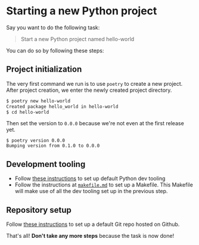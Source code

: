 # Starting a new Python project

Say you want to do the following task:

> Start a new Python project named hello-world

You can do so by following these steps:

## Project initialization

The very first command we run is to use `poetry` to create a new project. After project creation, we enter the newly created project directory.

```bash
$ poetry new hello-world
Created package hello_world in hello-world
$ cd hello-world
```

Then set the version to `0.0.0` because we're not even at the first release yet.

```
$ poetry version 0.0.0
Bumping version from 0.1.0 to 0.0.0
```

## Development tooling

- Follow [these instructions](/zamm/resources/tutorials/setup/tools/default.md) to set up default Python dev tooling
- Follow the instructions at [`makefile.md`](/zamm/resources/tutorials/setup/makefile.md) to set up a Makefile. This Makefile will make use of all the dev tooling set up in the previous step.

## Repository setup

Follow [these instructions](/zamm/resources/tutorials/setup/repo/default.md) to set up a default Git repo hosted on Github.

That's all! **Don't take any more steps** because the task is now done!